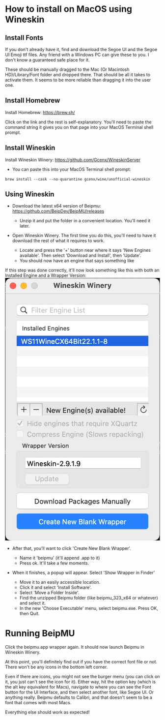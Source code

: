 # How to install on MacOS using Wineskin

## Install Fonts

If you don't already have it, find and download the Segoe UI and the Segoe UI Emoji ttf files. Any friend with a Windows PC can give these to you. I don't know a guaranteed safe place for it.

These should be manually dragged to the Mac (Or Macintosh HD)/Library/Font folder and dropped there. That should be all it takes to activate them. It seems to be more reliable than dragging it into the user one.

## Install Homebrew

Install Homebrew: https://brew.sh/

Click on the link and the rest is self-explanatory. You'll need to paste the command string it gives you on that page into your MacOS Terminal shell prompt.

## Install Wineskin

Install Wineskin Winery: https://github.com/Gcenx/WineskinServer
* You can paste this into your MacOS Terminal shell prompt:
 
`brew install --cask --no-quarantine gcenx/wine/unofficial-wineskin`

## Using Wineskin

* Download the latest x64 version of Beipmu: https://github.com/BeipDev/BeipMU/releases
  * Unzip it and put the folder in a convenient location. You'll need it later.
 
* Open Wineskin Winery. The first time you do this, you'll need to have it download the rest of what it requires to work. 
  * Locate and press the '+' button near where it says 'New Engines available'. Then select 'Download and Install', then 'Update'.
  * You should now have an engine that says something like 
 
If this step was done correctly, it'll now look something like this with both an Installed Engine and a Wrapper Version: 
![Sample](/images/Wineskin.jpeg)
 
* After that, you'll want to click 'Create New Blank Wrapper'. 
  * Name it 'beipmu' (it'll append .app to it)
  * Press ok. It'll take a few moments.
 
* When it finishes, a popup will appear. Select 'Show Wrapper in Finder'
  * Move it to an easily accessible location.
  * Click it and select 'Install Software'.
  * Select 'Move a Folder Inside'.
  * Find the unzipped Beipmu folder (like beipmu_323_x64 or whatever) and select it.
  * In the new 'Choose Executable' menu, select beipmu.exe. Press OK, then Quit.

# Running BeipMU

Click the beipmu.app wrapper again. It should now launch Beipmu in Wineskin Winery.

At this point, you'll definitely find out if you have the correct font file or not. There won't be any icons in the bottom left corner.

Even if there are icons, you might not see the burger menu (you can click on it, you just can't see the icon for it). Either way, hit the option key (which is the alt key equivalent for Macs), navigate to where you can see the Font button for the UI Interface, and then select another font, like Segoe UI. Or anything really. Beipmu defaults to Calibri, and that doesn't seem to be a font that comes with most Macs.

Everything else should work as expected!
